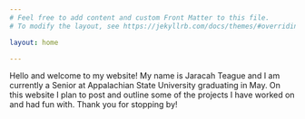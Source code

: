```yaml
---
# Feel free to add content and custom Front Matter to this file.
# To modify the layout, see https://jekyllrb.com/docs/themes/#overriding-theme-defaults

layout: home

---
```


Hello and welcome to my website! My name is Jaracah Teague and I am currently a Senior at Appalachian State University graduating in May. On this website I plan to post and outline some of the projects I have worked on and had fun with. Thank you for stopping by!